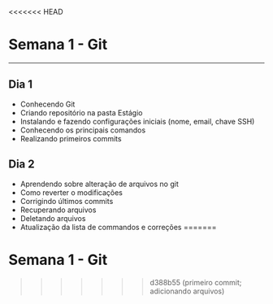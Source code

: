 <<<<<<< HEAD

# Semana 1 - Git
***
## Dia 1
- Conhecendo Git
- Criando repositório na pasta Estágio
- Instalando e fazendo configurações iniciais (nome, email, chave SSH)
- Conhecendo os principais comandos
- Realizando primeiros commits
## Dia 2
- Aprendendo sobre alteração de arquivos no git
- Como reverter o modificações
- Corrigindo últimos commits
- Recuperando arquivos
- Deletando arquivos
- Atualização da lista de commandos e correções
=======

# Semana 1 - Git


>>>>>>> d388b55 (primeiro commit; adicionando arquivos)
